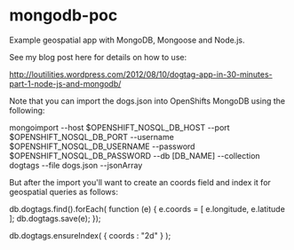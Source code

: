 mongodb-poc
===========

Example geospatial app with MongoDB, Mongoose and Node.js.

See my blog post here for details on how to use:

http://loutilities.wordpress.com/2012/08/10/dogtag-app-in-30-minutes-part-1-node-js-and-mongodb/

Note that you can import the dogs.json into OpenShifts MongoDB using the following:

mongoimport --host $OPENSHIFT_NOSQL_DB_HOST --port $OPENSHIFT_NOSQL_DB_PORT --username $OPENSHIFT_NOSQL_DB_USERNAME --password $OPENSHIFT_NOSQL_DB_PASSWORD --db [DB_NAME] --collection dogtags --file dogs.json --jsonArray

But after the import you'll want to create an coords field and index it for geospatial queries as follows:

db.dogtags.find().forEach( function (e) { e.coords = [ e.longitude, e.latitude ]; db.dogtags.save(e); });

db.dogtags.ensureIndex( { coords : "2d" } );
